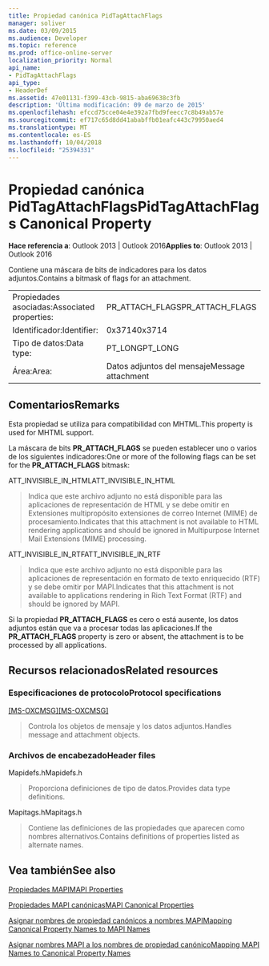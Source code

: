 ```yaml
---
title: Propiedad canónica PidTagAttachFlags
manager: soliver
ms.date: 03/09/2015
ms.audience: Developer
ms.topic: reference
ms.prod: office-online-server
localization_priority: Normal
api_name:
- PidTagAttachFlags
api_type:
- HeaderDef
ms.assetid: 47e01131-f399-43cb-9815-aba69638c3fb
description: 'Última modificación: 09 de marzo de 2015'
ms.openlocfilehash: efccd75cce04e4e392a7fbd9feecc7c8b49ab57e
ms.sourcegitcommit: ef717c65d8dd41ababffb01eafc443c79950aed4
ms.translationtype: MT
ms.contentlocale: es-ES
ms.lasthandoff: 10/04/2018
ms.locfileid: "25394331"
---
```

# <a name="pidtagattachflags-canonical-property"></a><span data-ttu-id="a6695-103">Propiedad canónica PidTagAttachFlags</span><span class="sxs-lookup"><span data-stu-id="a6695-103">PidTagAttachFlags Canonical Property</span></span>

  
  
<span data-ttu-id="a6695-104">**Hace referencia a**: Outlook 2013 | Outlook 2016</span><span class="sxs-lookup"><span data-stu-id="a6695-104">**Applies to**: Outlook 2013 | Outlook 2016</span></span> 
  
<span data-ttu-id="a6695-105">Contiene una máscara de bits de indicadores para los datos adjuntos.</span><span class="sxs-lookup"><span data-stu-id="a6695-105">Contains a bitmask of flags for an attachment.</span></span> 
  
|||
|:-----|:-----|
|<span data-ttu-id="a6695-106">Propiedades asociadas:</span><span class="sxs-lookup"><span data-stu-id="a6695-106">Associated properties:</span></span>  <br/> |<span data-ttu-id="a6695-107">PR_ATTACH_FLAGS</span><span class="sxs-lookup"><span data-stu-id="a6695-107">PR_ATTACH_FLAGS</span></span>  <br/> |
|<span data-ttu-id="a6695-108">Identificador:</span><span class="sxs-lookup"><span data-stu-id="a6695-108">Identifier:</span></span>  <br/> |<span data-ttu-id="a6695-109">0x3714</span><span class="sxs-lookup"><span data-stu-id="a6695-109">0x3714</span></span>  <br/> |
|<span data-ttu-id="a6695-110">Tipo de datos:</span><span class="sxs-lookup"><span data-stu-id="a6695-110">Data type:</span></span>  <br/> |<span data-ttu-id="a6695-111">PT_LONG</span><span class="sxs-lookup"><span data-stu-id="a6695-111">PT_LONG</span></span>  <br/> |
|<span data-ttu-id="a6695-112">Área:</span><span class="sxs-lookup"><span data-stu-id="a6695-112">Area:</span></span>  <br/> |<span data-ttu-id="a6695-113">Datos adjuntos del mensaje</span><span class="sxs-lookup"><span data-stu-id="a6695-113">Message attachment</span></span>  <br/> |
   
## <a name="remarks"></a><span data-ttu-id="a6695-114">Comentarios</span><span class="sxs-lookup"><span data-stu-id="a6695-114">Remarks</span></span>

<span data-ttu-id="a6695-115">Esta propiedad se utiliza para compatibilidad con MHTML.</span><span class="sxs-lookup"><span data-stu-id="a6695-115">This property is used for MHTML support.</span></span> 
  
<span data-ttu-id="a6695-116">La máscara de bits **PR_ATTACH_FLAGS** se pueden establecer uno o varios de los siguientes indicadores:</span><span class="sxs-lookup"><span data-stu-id="a6695-116">One or more of the following flags can be set for the **PR_ATTACH_FLAGS** bitmask:</span></span> 
  
<span data-ttu-id="a6695-117">ATT_INVISIBLE_IN_HTML</span><span class="sxs-lookup"><span data-stu-id="a6695-117">ATT_INVISIBLE_IN_HTML</span></span> 
  
> <span data-ttu-id="a6695-118">Indica que este archivo adjunto no está disponible para las aplicaciones de representación de HTML y se debe omitir en Extensiones multipropósito extensiones de correo Internet (MIME) de procesamiento.</span><span class="sxs-lookup"><span data-stu-id="a6695-118">Indicates that this attachment is not available to HTML rendering applications and should be ignored in Multipurpose Internet Mail Extensions (MIME) processing.</span></span> 
    
<span data-ttu-id="a6695-119">ATT_INVISIBLE_IN_RTF</span><span class="sxs-lookup"><span data-stu-id="a6695-119">ATT_INVISIBLE_IN_RTF</span></span> 
  
> <span data-ttu-id="a6695-120">Indica que este archivo adjunto no está disponible para las aplicaciones de representación en formato de texto enriquecido (RTF) y se debe omitir por MAPI.</span><span class="sxs-lookup"><span data-stu-id="a6695-120">Indicates that this attachment is not available to applications rendering in Rich Text Format (RTF) and should be ignored by MAPI.</span></span>
    
<span data-ttu-id="a6695-121">Si la propiedad **PR_ATTACH_FLAGS** es cero o está ausente, los datos adjuntos están que va a procesar todas las aplicaciones.</span><span class="sxs-lookup"><span data-stu-id="a6695-121">If the **PR_ATTACH_FLAGS** property is zero or absent, the attachment is to be processed by all applications.</span></span> 
  
## <a name="related-resources"></a><span data-ttu-id="a6695-122">Recursos relacionados</span><span class="sxs-lookup"><span data-stu-id="a6695-122">Related resources</span></span>

### <a name="protocol-specifications"></a><span data-ttu-id="a6695-123">Especificaciones de protocolo</span><span class="sxs-lookup"><span data-stu-id="a6695-123">Protocol specifications</span></span>

<span data-ttu-id="a6695-124">[[MS-OXCMSG]](https://msdn.microsoft.com/library/7fd7ec40-deec-4c06-9493-1bc06b349682%28Office.15%29.aspx)</span><span class="sxs-lookup"><span data-stu-id="a6695-124">[[MS-OXCMSG]](https://msdn.microsoft.com/library/7fd7ec40-deec-4c06-9493-1bc06b349682%28Office.15%29.aspx)</span></span>
  
> <span data-ttu-id="a6695-125">Controla los objetos de mensaje y los datos adjuntos.</span><span class="sxs-lookup"><span data-stu-id="a6695-125">Handles message and attachment objects.</span></span>
    
### <a name="header-files"></a><span data-ttu-id="a6695-126">Archivos de encabezado</span><span class="sxs-lookup"><span data-stu-id="a6695-126">Header files</span></span>

<span data-ttu-id="a6695-127">Mapidefs.h</span><span class="sxs-lookup"><span data-stu-id="a6695-127">Mapidefs.h</span></span>
  
> <span data-ttu-id="a6695-128">Proporciona definiciones de tipo de datos.</span><span class="sxs-lookup"><span data-stu-id="a6695-128">Provides data type definitions.</span></span>
    
<span data-ttu-id="a6695-129">Mapitags.h</span><span class="sxs-lookup"><span data-stu-id="a6695-129">Mapitags.h</span></span>
  
> <span data-ttu-id="a6695-130">Contiene las definiciones de las propiedades que aparecen como nombres alternativos.</span><span class="sxs-lookup"><span data-stu-id="a6695-130">Contains definitions of properties listed as alternate names.</span></span>
    
## <a name="see-also"></a><span data-ttu-id="a6695-131">Vea también</span><span class="sxs-lookup"><span data-stu-id="a6695-131">See also</span></span>



[<span data-ttu-id="a6695-132">Propiedades MAPI</span><span class="sxs-lookup"><span data-stu-id="a6695-132">MAPI Properties</span></span>](mapi-properties.md)
  
[<span data-ttu-id="a6695-133">Propiedades MAPI canónicas</span><span class="sxs-lookup"><span data-stu-id="a6695-133">MAPI Canonical Properties</span></span>](mapi-canonical-properties.md)
  
[<span data-ttu-id="a6695-134">Asignar nombres de propiedad canónicos a nombres MAPI</span><span class="sxs-lookup"><span data-stu-id="a6695-134">Mapping Canonical Property Names to MAPI Names</span></span>](mapping-canonical-property-names-to-mapi-names.md)
  
[<span data-ttu-id="a6695-135">Asignar nombres MAPI a los nombres de propiedad canónico</span><span class="sxs-lookup"><span data-stu-id="a6695-135">Mapping MAPI Names to Canonical Property Names</span></span>](mapping-mapi-names-to-canonical-property-names.md)


